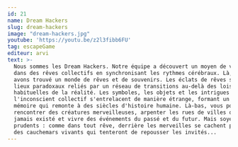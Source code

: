 ```yaml
---
id: 21
name: Dream Hackers
slug: dream-hackers
image: "dream-hackers.jpg"
youtube: 'https://youtu.be/z2l3fibb6FU'
tag: escapeGame
editeur: arvi
text: >-
  Nous sommes les Dream Hackers. Notre équipe a découvert un moyen de voyager
  dans des rêves collectifs en synchronisant les rythmes cérébraux. Là, nous
  avons trouvé un monde de rêves et de souvenirs. Les éclats de rêves sont des
  lieux paradoxaux reliés par un réseau de transitions au-delà des lois
  habituelles de la réalité. Les symboles, les objets et les intrigues de
  l'inconscient collectif s'entrelacent de manière étrange, formant un flux de
  mémoire qui remonte à des siècles d'histoire humaine. Là-bas, vous pouvez
  rencontrer des créatures merveilleuses, arpenter les rues de villes qui n'ont
  jamais existé et vivre des événements du passé et du futur. Mais soyez
  prudents : comme dans tout rêve, derrière les merveilles se cachent parfois
  des cauchemars vivants qui tenteront de repousser les invités...
---
```


